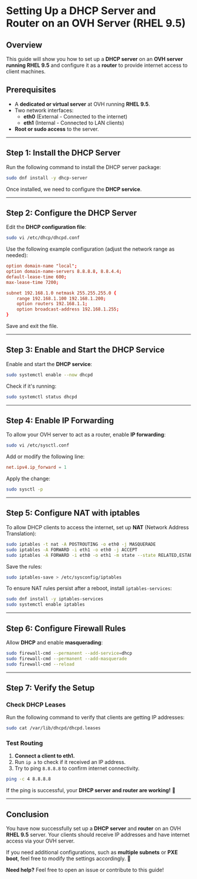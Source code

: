 # Setting Up a DHCP Server and Router on an OVH Server (RHEL 9.5)

## Overview
This guide will show you how to set up a **DHCP server** on an **OVH server running RHEL 9.5** and configure it as a **router** to provide internet access to client machines.

## Prerequisites
- A **dedicated or virtual server** at OVH running **RHEL 9.5**.
- Two network interfaces:
  - **eth0** (External - Connected to the internet)
  - **eth1** (Internal - Connected to LAN clients)
- **Root or sudo access** to the server.

---

## Step 1: Install the DHCP Server
Run the following command to install the DHCP server package:

```bash
sudo dnf install -y dhcp-server
```

Once installed, we need to configure the **DHCP service**.

---

## Step 2: Configure the DHCP Server
Edit the **DHCP configuration file**:

```bash
sudo vi /etc/dhcp/dhcpd.conf
```

Use the following example configuration (adjust the network range as needed):

```conf
option domain-name "local";
option domain-name-servers 8.8.8.8, 8.8.4.4;
default-lease-time 600;
max-lease-time 7200;

subnet 192.168.1.0 netmask 255.255.255.0 {
    range 192.168.1.100 192.168.1.200;
    option routers 192.168.1.1;
    option broadcast-address 192.168.1.255;
}
```

Save and exit the file.

---

## Step 3: Enable and Start the DHCP Service
Enable and start the **DHCP service**:

```bash
sudo systemctl enable --now dhcpd
```

Check if it's running:

```bash
sudo systemctl status dhcpd
```

---

## Step 4: Enable IP Forwarding
To allow your OVH server to act as a router, enable **IP forwarding**:

```bash
sudo vi /etc/sysctl.conf
```

Add or modify the following line:

```conf
net.ipv4.ip_forward = 1
```

Apply the change:

```bash
sudo sysctl -p
```

---

## Step 5: Configure NAT with iptables
To allow DHCP clients to access the internet, set up **NAT** (Network Address Translation):

```bash
sudo iptables -t nat -A POSTROUTING -o eth0 -j MASQUERADE
sudo iptables -A FORWARD -i eth1 -o eth0 -j ACCEPT
sudo iptables -A FORWARD -i eth0 -o eth1 -m state --state RELATED,ESTABLISHED -j ACCEPT
```

Save the rules:

```bash
sudo iptables-save > /etc/sysconfig/iptables
```

To ensure NAT rules persist after a reboot, install `iptables-services`:

```bash
sudo dnf install -y iptables-services
sudo systemctl enable iptables
```

---

## Step 6: Configure Firewall Rules
Allow **DHCP** and enable **masquerading**:

```bash
sudo firewall-cmd --permanent --add-service=dhcp
sudo firewall-cmd --permanent --add-masquerade
sudo firewall-cmd --reload
```

---

## Step 7: Verify the Setup
### Check DHCP Leases
Run the following command to verify that clients are getting IP addresses:

```bash
sudo cat /var/lib/dhcpd/dhcpd.leases
```

### Test Routing
1. **Connect a client to eth1.**
2. Run `ip a` to check if it received an IP address.
3. Try to ping `8.8.8.8` to confirm internet connectivity.

```bash
ping -c 4 8.8.8.8
```

If the ping is successful, your **DHCP server and router are working!** 🎉

---

## Conclusion
You have now successfully set up a **DHCP server** and **router** on an OVH **RHEL 9.5** server. Your clients should receive IP addresses and have internet access via your OVH server.

If you need additional configurations, such as **multiple subnets** or **PXE boot**, feel free to modify the settings accordingly. 🚀

**Need help?** Feel free to open an issue or contribute to this guide!

